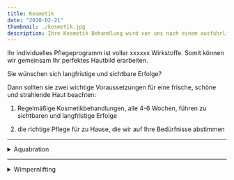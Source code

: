 ```yaml
---
title: Kosmetik
date: "2020-02-21"
thumbnail: ./kosmetik.jpg
description: Ihre Kosmetik Behandlung wird von uns nach einem ausführlichen Beratungsgespräch und einer eingehenden Hautanalyse individuell für Sie und Ihren persönlichen Bedürfnisse abgestimmt.
---
```


Ihr individuelles Pflegeprogramm ist voller xxxxxx Wirkstoffe. Somit können wir gemeinsam Ihr perfektes Hautbild erarbeiten.

Sie wünschen sich langfristige und sichtbare Erfolge?

Dann sollten sie zwei wichtige Voraussetzungen für eine frische, schöne und strahlende Haut beachten:

1. Regelmäßige Kosmetikbehandlungen, alle 4-6 Wochen, führen zu sichtbaren und langfristige Erfolge

2. die richtige Pflege für zu Hause, die wir auf Ihre Bedürfnisse abstimmen

---

<details>
<summary>Aquabration</summary>

Intensive Schälung mit sanfter Wasserkraft

Fühlt sich Ihre Haut manchmal rau und uneben an?
Entdecken Sie immer öfter Unebenheiten, Grauschleier oder trockene Stellen im Gesicht?
Dann lassen Sie Ihr Hautbild einmal von Unreinheiten befreien.
Während Sie relaxen, klärt und säubert Aquabration, ähnlich einem Dampfstrahler, den Teint. Sehr angenehm – ohne reizende Kristalle und ohne Sand. Alles, was stört kommt runter: Ablagerungen, Verhornungen, Verkrustungen, Unreinheiten.
Äußerst wirksam auch bei empfindlicher Haut.

Ohne Sand.
Ohne Kristalle.
Ohne Chemikalien.

Das Ergebnis überzeugt: <br>
Ebenmäßige Glätte von Hals und Gesicht.
Die gründliche Haut“schälung“ dient als Hautvorbereitung und verbessert Behandlungsresultate von Mesolift, Ultraschall und weiteren Anti-Aging-Behandlungen.

Aquabration gegen Fältchen – eine Gesichtsbehandlung mit Soforteffekt.

##### Preis: 89€ <br>

inkl. anitTox 120€

</details>

---

<details>
<summary>Wimpernlifting</summary>

Wimpernlifting ist die natürliche Alternative zu Lash-Extensions. Die angesagte Beauty-Anwendung lässt die natürlichen Wimpern länger und voller aussehen und dauert nur ca. 60 Minuten. Ihre Naturwimpern werden mittels einem Silikon Pad und verschiedenen Lotionen geliftet, anschließend gefärbt und mit Keratin versorgt und der Wow-Effekt ist sofort sichtbar. Das Ergebnis hält bis zu 6 Wochen an.

Vorteile beim Wimpernlifting: Beim Wimpernlifting erhalten Ihre Wimpern einen dramatischen Schwung – ganz ohne Wimpernzange. Die perfekte Alternative zur Wimpernverlängerung.

##### Preis: 59€

</details>

